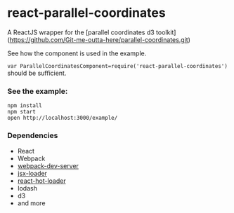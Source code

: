 react-parallel-coordinates
=====================

A ReactJS wrapper for the [parallel coordinates d3 toolkit] (https://github.com/Git-me-outta-here/parallel-coordinates.git)

See how the component is used in the example.

`var ParallelCoordinatesComponent=require('react-parallel-coordinates')` should be sufficient.

### See the example:

```
npm install
npm start
open http://localhost:3000/example/
```

### Dependencies

* React
* Webpack
* [webpack-dev-server](https://github.com/webpack/webpack-dev-server)
* [jsx-loader](https://github.com/petehunt/jsx-loader)
* [react-hot-loader](https://github.com/gaearon/react-hot-loader)
* lodash
* d3
* and more


